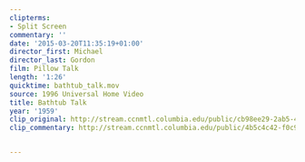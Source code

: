 ```yaml
---
clipterms:
- Split Screen
commentary: ''
date: '2015-03-20T11:35:19+01:00'
director_first: Michael
director_last: Gordon
film: Pillow Talk
length: '1:26'
quicktime: bathtub_talk.mov
source: 1996 Universal Home Video
title: Bathtub Talk
year: '1959'
clip_original: http://stream.ccnmtl.columbia.edu/public/cb98ee29-2ab5-43e2-9424-1dfade8a8ab8-036_pillow_FLG-mp4-aac-480w-850kbps-ffmpeg.mp4
clip_commentary: http://stream.ccnmtl.columbia.edu/public/4b5c4c42-f0c9-4e81-bdcb-6b0e5e44ed2f_480-036_pillow_commentary_FLG_et.mp4


---
```

